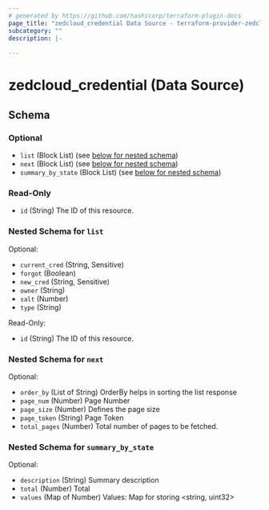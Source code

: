 ```yaml
---
# generated by https://github.com/hashicorp/terraform-plugin-docs
page_title: "zedcloud_credential Data Source - terraform-provider-zedcloud"
subcategory: ""
description: |-
  
---
```


# zedcloud_credential (Data Source)





<!-- schema generated by tfplugindocs -->
## Schema

### Optional

- `list` (Block List) (see [below for nested schema](#nestedblock--list))
- `next` (Block List) (see [below for nested schema](#nestedblock--next))
- `summary_by_state` (Block List) (see [below for nested schema](#nestedblock--summary_by_state))

### Read-Only

- `id` (String) The ID of this resource.

<a id="nestedblock--list"></a>
### Nested Schema for `list`

Optional:

- `current_cred` (String, Sensitive)
- `forgot` (Boolean)
- `new_cred` (String, Sensitive)
- `owner` (String)
- `salt` (Number)
- `type` (String)

Read-Only:

- `id` (String) The ID of this resource.


<a id="nestedblock--next"></a>
### Nested Schema for `next`

Optional:

- `order_by` (List of String) OrderBy helps in sorting the list response
- `page_num` (Number) Page Number
- `page_size` (Number) Defines the page size
- `page_token` (String) Page Token
- `total_pages` (Number) Total number of pages to be fetched.


<a id="nestedblock--summary_by_state"></a>
### Nested Schema for `summary_by_state`

Optional:

- `description` (String) Summary description
- `total` (Number) Total
- `values` (Map of Number) Values: Map for storing <string, uint32>
